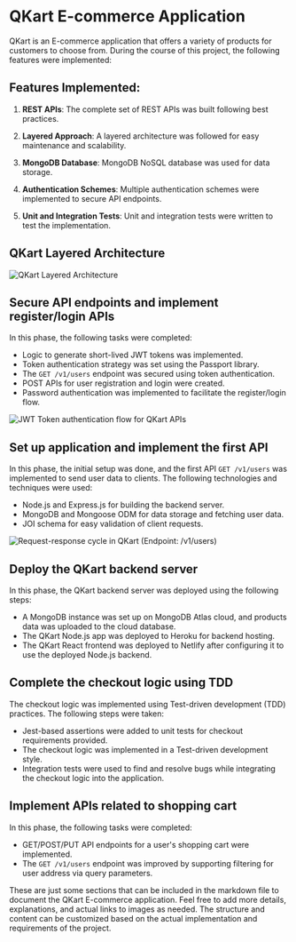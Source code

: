 
# QKart E-commerce Application

QKart is an E-commerce application that offers a variety of products for customers to choose from. During the course of this project, the following features were implemented:

## Features Implemented:

1. **REST APIs**: The complete set of REST APIs was built following best practices.

2. **Layered Approach**: A layered architecture was followed for easy maintenance and scalability.

3. **MongoDB Database**: MongoDB NoSQL database was used for data storage.

4. **Authentication Schemes**: Multiple authentication schemes were implemented to secure API endpoints.

5. **Unit and Integration Tests**: Unit and integration tests were written to test the implementation.

## QKart Layered Architecture

![QKart Layered Architecture](image-link-here)

## Secure API endpoints and implement register/login APIs

In this phase, the following tasks were completed:

- Logic to generate short-lived JWT tokens was implemented.
- Token authentication strategy was set using the Passport library.
- The `GET /v1/users` endpoint was secured using token authentication.
- POST APIs for user registration and login were created.
- Password authentication was implemented to facilitate the register/login flow.

![JWT Token authentication flow for QKart APIs](image-link-here)

## Set up application and implement the first API

In this phase, the initial setup was done, and the first API `GET /v1/users` was implemented to send user data to clients. The following technologies and techniques were used:

- Node.js and Express.js for building the backend server.
- MongoDB and Mongoose ODM for data storage and fetching user data.
- JOI schema for easy validation of client requests.

![Request-response cycle in QKart (Endpoint: /v1/users)](image-link-here)

## Deploy the QKart backend server

In this phase, the QKart backend server was deployed using the following steps:

- A MongoDB instance was set up on MongoDB Atlas cloud, and products data was uploaded to the cloud database.
- The QKart Node.js app was deployed to Heroku for backend hosting.
- The QKart React frontend was deployed to Netlify after configuring it to use the deployed Node.js backend.

## Complete the checkout logic using TDD

The checkout logic was implemented using Test-driven development (TDD) practices. The following steps were taken:

- Jest-based assertions were added to unit tests for checkout requirements provided.
- The checkout logic was implemented in a Test-driven development style.
- Integration tests were used to find and resolve bugs while integrating the checkout logic into the application.

## Implement APIs related to shopping cart

In this phase, the following tasks were completed:

- GET/POST/PUT API endpoints for a user's shopping cart were implemented.
- The `GET /v1/users` endpoint was improved by supporting filtering for user address via query parameters.

These are just some sections that can be included in the markdown file to document the QKart E-commerce application. Feel free to add more details, explanations, and actual links to images as needed. The structure and content can be customized based on the actual implementation and requirements of the project.
